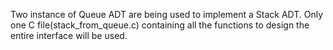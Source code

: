   Two instance of Queue ADT are being used to implement a Stack ADT. Only one C file(stack_from_queue.c) containing all the functions to design the entire interface will be used. 
